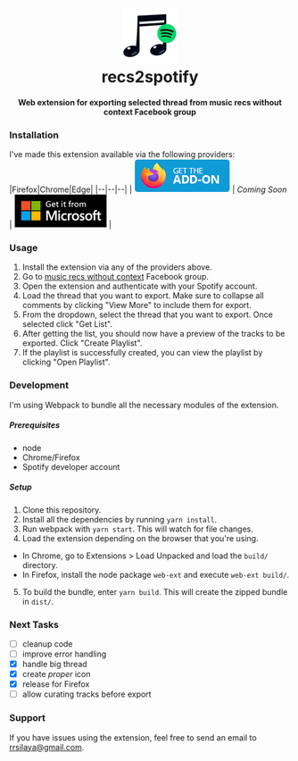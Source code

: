 <h1 align="center">
  <img alt="recs2spotify" height="100" src=".github/logo.png" />
  <br>
  recs2spotify
  <br>
</h1>
<h4 align="center">Web extension for exporting selected thread from <b>music recs without context</b> Facebook group</h4>

### Installation
I've made this extension available via the following providers:
|Firefox|Chrome|Edge|
|--|--|--|
| [![Firefox][firefox_badge]](https://addons.mozilla.org/en-US/firefox/addon/recs2spotify/) | _Coming Soon_ | [![Edge][edge_badge]](https://microsoftedge.microsoft.com/addons/detail/oonmmellogjbifeoanfdbniagohceplh) |

### Usage
1. Install the extension via any of the providers above.
2. Go to [music recs without context](https://www.facebook.com/groups/1664811250303043/) Facebook group.
3. Open the extension and authenticate with your Spotify account.
4. Load the thread that you want to export. Make sure to collapse all comments by clicking "View More" to include them for export.
5. From the dropdown, select the thread that you want to export. Once selected click "Get List".
6. After getting the list, you should now have a preview of the tracks to be exported. Click "Create Playlist".
7. If the playlist is successfully created, you can view the playlist by clicking "Open Playlist".

### Development
I'm using Webpack to bundle all the necessary modules of the extension.

##### Prerequisites
- node
- Chrome/Firefox
- Spotify developer account

##### Setup
1. Clone this repository.
2. Install all the dependencies by running `yarn install`.
3. Run webpack with `yarn start`. This will watch for file changes.
4. Load the extension depending on the browser that you're using.
  - In Chrome, go to Extensions > Load Unpacked and load the `build/` directory.
  - In Firefox, install the node package `web-ext` and execute `web-ext build/`.
5. To build the bundle, enter `yarn build`. This will create the zipped bundle in `dist/`.

### Next Tasks
* [ ] cleanup code
* [ ] improve error handling
* [x] handle big thread
* [x] create _proper_ icon
* [x] release for Firefox
* [ ] allow curating tracks before export

### Support
If you have issues using the extension, feel free to send an email to [rrsilaya@gmail.com](mailto://rrsilaya@gmail.com/).

[firefox_badge]: ./.github/firefox-badge.png
[chrome_badge]: ./.github/chrome-badge.png
[edge_badge]: ./.github/edge-badge.png

[firefox_link]: https://addons.mozilla.org/en-US/firefox/addon/recs2spotify/
